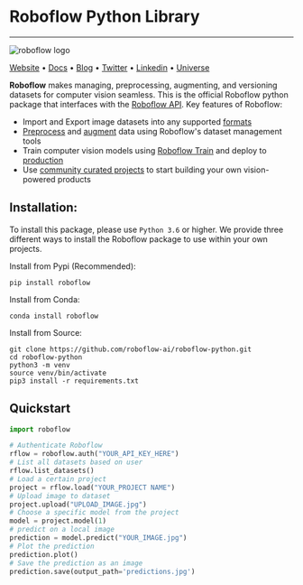 # Roboflow Python Library

---
![roboflow logo](https://i.imgur.com/lXCoVt5.png)

[Website](https://roboflow.com) • [Docs](https://docs.roboflow.com) • [Blog](https://blog.roboflow.com)
• [Twitter](https://twitter.com/roboflow) • [Linkedin](https://www.linkedin.com/company/roboflow-ai)
• [Universe](https://universe.roboflow.com)

**Roboflow** makes managing, preprocessing, augmenting, and versioning datasets for computer vision seamless. This is
the official Roboflow python package that interfaces with the [Roboflow API](https://docs.roboflow.com). Key features of
Roboflow:

- Import and Export image datasets into any supported [formats](https://roboflow.com/formats)
- [Preprocess](https://docs.roboflow.com/image-transformations/image-preprocessing)
  and [augment](https://docs.roboflow.com/image-transformations/image-augmentation) data using Roboflow's dataset
  management tools
- Train computer vision models using [Roboflow Train](https://docs.roboflow.com/train) and deploy
  to [production](https://docs.roboflow.com/inference)
- Use [community curated projects](https://universe.roboflow.com/) to start building your own vision-powered products

## Installation:

To install this package, please use `Python 3.6` or higher. We provide three different ways to install the Roboflow
package to use within your own projects.

Install from Pypi (Recommended):

```
pip install roboflow
```

Install from Conda:

```
conda install roboflow
```

Install from Source:

```
git clone https://github.com/roboflow-ai/roboflow-python.git
cd roboflow-python
python3 -m venv
source venv/bin/activate 
pip3 install -r requirements.txt
```

## Quickstart

```python
import roboflow

# Authenticate Roboflow
rflow = roboflow.auth("YOUR_API_KEY_HERE")
# List all datasets based on user
rflow.list_datasets()
# Load a certain project
project = rflow.load("YOUR_PROJECT NAME")
# Upload image to dataset
project.upload("UPLOAD_IMAGE.jpg")
# Choose a specific model from the project
model = project.model(1)
# predict on a local image
prediction = model.predict("YOUR_IMAGE.jpg")
# Plot the prediction
prediction.plot()
# Save the prediction as an image
prediction.save(output_path='predictions.jpg')
```
